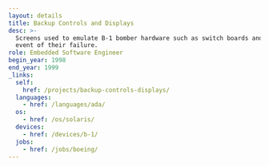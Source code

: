 ```yaml
---
layout: details
title: Backup Controls and Displays
desc: >-
  Screens used to emulate B-1 bomber hardware such as switch boards and displays in the
  event of their failure.
role: Embedded Software Engineer
begin_year: 1998
end_year: 1999
_links:
  self:
    href: /projects/backup-controls-displays/
  languages:
    - href: /languages/ada/
  os:
    - href: /os/solaris/
  devices:
    - href: /devices/b-1/
  jobs:
    - href: /jobs/boeing/
---
```

